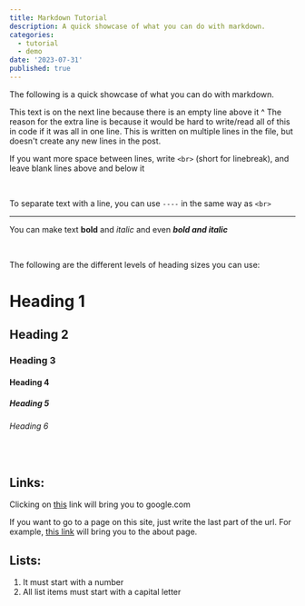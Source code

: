```yaml
---
title: Markdown Tutorial
description: A quick showcase of what you can do with markdown.
categories:
  - tutorial
  - demo
date: '2023-07-31'
published: true
---
```


The following is a quick showcase of what you can do with markdown.

This text is on the next line because there is an empty line above it ^
The reason for the extra line is because it would be hard to write/read all
of this in code if it was all in one line. This is written on multiple lines in the file,
but doesn't create any new lines in the post.

If you want more space between lines, write `<br>` (short for linebreak), and leave blank lines above and below it

<br>

To separate text with a line, you can use `----` in the same way as `<br>`

---

You can make text **bold** and _italic_ and even **_bold and italic_**

<br>

The following are the different levels of heading sizes you can use:

# Heading 1

## Heading 2

### Heading 3

#### Heading 4

##### Heading 5

###### Heading 6

<br>

## Links:

Clicking on [this](https://www.google.com) link will bring you to google.com

If you want to go to a page on this site, just write the last part of the url.
For example, [this link](/about) will bring you to the about page.

## Lists:

1. It must start with a number
2. All list items must start with a capital letter
